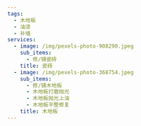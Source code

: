 ```yaml
---
tags:
  - 木地板
  - 油漆
  - 补墙
services:
  - image: /img/pexels-photo-908290.jpeg
    sub_items:
      - 修/铺瓷砖
    title: 瓷砖
  - image: /img/pexels-photo-368754.jpeg
    sub_items:
      - 修/铺木地板
      - 木地板打磨抛光
      - 木地板抛光上油
      - 木地板平整修复
    title: 木地板
---
```


